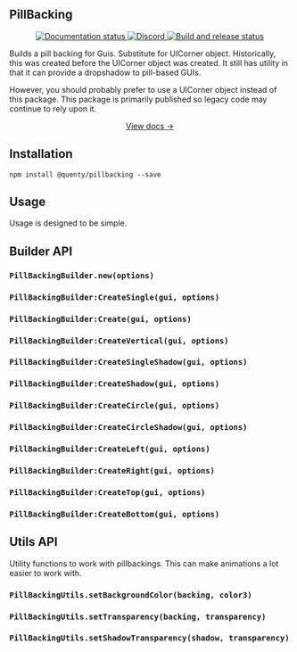 ## PillBacking
<div align="center">
  <a href="http://quenty.github.io/NevermoreEngine/">
    <img src="https://github.com/Quenty/NevermoreEngine/actions/workflows/docs.yml/badge.svg" alt="Documentation status" />
  </a>
  <a href="https://discord.gg/mhtGUS8">
    <img src="https://img.shields.io/discord/385151591524597761?color=5865F2&label=discord&logo=discord&logoColor=white" alt="Discord" />
  </a>
  <a href="https://github.com/Quenty/NevermoreEngine/actions">
    <img src="https://github.com/Quenty/NevermoreEngine/actions/workflows/build.yml/badge.svg" alt="Build and release status" />
  </a>
</div>

Builds a pill backing for Guis. Substitute for UICorner object. Historically, this was created before the UICorner object was created. It still has utility in that it can provide a dropshadow to pill-based GUIs.

However, you should probably prefer to use a UICorner object instead of this package. This package is primarily published so legacy code may continue to rely upon it.

<div align="center"><a href="https://quenty.github.io/NevermoreEngine/api/PillBackingBuilder">View docs →</a></div>

## Installation
```
npm install @quenty/pillbacking --save
```

## Usage
Usage is designed to be simple.

## Builder API

### `PillBackingBuilder.new(options)`

### `PillBackingBuilder:CreateSingle(gui, options)`

### `PillBackingBuilder:Create(gui, options)`

### `PillBackingBuilder:CreateVertical(gui, options)`

### `PillBackingBuilder:CreateSingleShadow(gui, options)`

### `PillBackingBuilder:CreateShadow(gui, options)`

### `PillBackingBuilder:CreateCircle(gui, options)`

### `PillBackingBuilder:CreateCircleShadow(gui, options)`

### `PillBackingBuilder:CreateLeft(gui, options)`

### `PillBackingBuilder:CreateRight(gui, options)`

### `PillBackingBuilder:CreateTop(gui, options)`

### `PillBackingBuilder:CreateBottom(gui, options)`

## Utils API
Utility functions to work with pillbackings. This can make animations a lot easier to work with.

### `PillBackingUtils.setBackgroundColor(backing, color3)`

### `PillBackingUtils.setTransparency(backing, transparency)`

### `PillBackingUtils.setShadowTransparency(shadow, transparency)`
